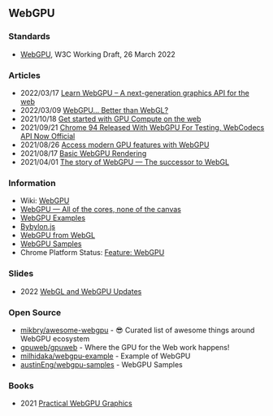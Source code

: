 ## WebGPU


### Standards
- [WebGPU](https://www.w3.org/TR/webgpu/), W3C Working Draft, 26 March 2022



### Articles
- 2022/03/17 [Learn WebGPU – A next-generation graphics API for the web](https://www.freecodecamp.org/news/learn-webgpu-a-next-generation-graphics-api-for-the-web/)
- 2022/03/09 [WebGPU... Better than WebGL?](https://hackaday.com/2022/03/09/webgpu-better-than-webgl/)
- 2021/10/18 [Get started with GPU Compute on the web](https://web.dev/gpu-compute/)
- 2021/09/21 [Chrome 94 Released With WebGPU For Testing, WebCodecs API Now Official](https://www.phoronix.com/scan.php?page=news_item&px=Chrome-94-Released)
- 2021/08/26 [Access modern GPU features with WebGPU](https://web.dev/gpu/)
- 2021/08/17 [Basic WebGPU Rendering](https://dev.to/ndesmic/basic-webgpu-rendering-2kob)
- 2021/04/01 [The story of WebGPU — The successor to WebGL](https://eytanmanor.medium.com/the-story-of-webgpu-the-successor-to-webgl-bf5f74bc036a)


### Information
- Wiki: [WebGPU](https://en.wikipedia.org/wiki/WebGPU)
- [WebGPU — All of the cores, none of the canvas](https://surma.dev/things/webgpu/)
- [WebGPU Examples](https://kitware.github.io/vtk-js/docs/develop_webgpu.html)
- [Bybylon.js](https://www.babylonjs.com/)
- [WebGPU from WebGL](https://webgpufundamentals.org/webgpu/lessons/webgpu-from-webgl.html)
- [WebGPU Samples](https://austin-eng.com/webgpu-samples)
- Chrome Platform Status: [Feature: WebGPU](https://chromestatus.com/feature/6213121689518080)

### Slides
- 2022 [WebGL and WebGPU Updates](https://www.khronos.org/assets/uploads/developers/presentations/WebGL_%2B_WebGPU_Updates_Jan_22.pdf)



### Open Source
- [mikbry/awesome-webgpu](https://github.com/mikbry/awesome-webgpu) - 😎 Curated list of awesome things around WebGPU ecosystem
- [gpuweb/gpuweb](https://github.com/gpuweb/gpuweb) - Where the GPU for the Web work happens!
- [milhidaka/webgpu-example](https://github.com/milhidaka/webgpu-example) - Example of WebGPU
- [austinEng/webgpu-samples](https://github.com/austinEng/webgpu-samples) - WebGPU Samples


### Books
- 2021 [Practical WebGPU Graphics](https://books.google.co.kr/books?id=tPQyEAAAQBAJ&printsec=frontcover&redir_esc=y)


